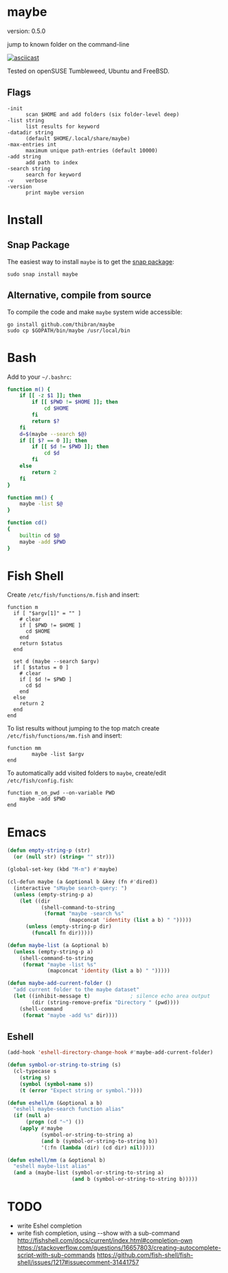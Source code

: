 maybe
=====

version: 0.5.0

jump to known folder on the command-line

[![asciicast](https://asciinema.org/a/dN7G7dd4GHRiCXMS07CR8GlRg.png)](https://asciinema.org/a/dN7G7dd4GHRiCXMS07CR8GlRg)


Tested on openSUSE Tumbleweed, Ubuntu and FreeBSD.


Flags
-----

    -init
          scan $HOME and add folders (six folder-level deep)
    -list string
          list results for keyword
    -datadir string
          (default $HOME/.local/share/maybe)
    -max-entries int
          maximum unique path-entries (default 10000)
    -add string
          add path to index
    -search string
          search for keyword
    -v    verbose
    -version
          print maybe version


Install
=======

Snap Package
------------

The easiest way to install `maybe` is to get the [snap package](https://docs.snapcraft.io/core/install):

    sudo snap install maybe


Alternative, compile from source
--------------------------------

To compile the code and make `maybe` system wide accessible:

    go install github.com/thibran/maybe  
    sudo cp $GOPATH/bin/maybe /usr/local/bin


Bash
====

Add to your `~/.bashrc`:

``` bash
function m() {
    if [[ -z $1 ]]; then
        if [[ $PWD != $HOME ]]; then
            cd $HOME
        fi
        return $?
    fi
    d=$(maybe --search $@)
    if [[ $? == 0 ]]; then
        if [[ $d != $PWD ]]; then
            cd $d
        fi
    else
        return 2
    fi
}

function mm() {
    maybe -list $@
}

function cd()
{
    builtin cd $@
    maybe -add $PWD
}
```


Fish Shell
==========

Create `/etc/fish/functions/m.fish` and insert:

```
function m
  if [ "$argv[1]" = "" ]
    # clear
    if [ $PWD != $HOME ]
      cd $HOME
    end
    return $status
  end

  set d (maybe --search $argv)
  if [ $status = 0 ]
    # clear
    if [ $d != $PWD ]
      cd $d
    end
  else
    return 2
  end
end
```


To list results without jumping to the top match create `/etc/fish/functions/mm.fish` and insert:

```
function mm
        maybe -list $argv
end
```


To automatically add visited folders to `maybe`, create/edit `/etc/fish/config.fish`:

```
function m_on_pwd --on-variable PWD
    maybe -add $PWD
end
```


Emacs
=====

``` lisp
(defun empty-string-p (str)
  (or (null str) (string= "" str)))

(global-set-key (kbd "M-m") #'maybe)

(cl-defun maybe (a &optional b &key (fn #'dired))
  (interactive "sMaybe search-query: ")
  (unless (empty-string-p a)
    (let ((dir
           (shell-command-to-string
            (format "maybe -search %s"
                    (mapconcat 'identity (list a b) " ")))))
      (unless (empty-string-p dir)
        (funcall fn dir)))))

(defun maybe-list (a &optional b)
  (unless (empty-string-p a)
    (shell-command-to-string
     (format "maybe -list %s"
             (mapconcat 'identity (list a b) " ")))))

(defun maybe-add-current-folder ()
  "add current folder to the maybe dataset"
  (let ((inhibit-message t)             ; silence echo area output
        (dir (string-remove-prefix "Directory " (pwd))))
    (shell-command
     (format "maybe -add %s" dir))))
```


Eshell
------

``` lisp
(add-hook 'eshell-directory-change-hook #'maybe-add-current-folder)

(defun symbol-or-string-to-string (s)
  (cl-typecase s
    (string s)
    (symbol (symbol-name s))
    (t (error "Expect string or symbol."))))

(defun eshell/m (&optional a b)
  "eshell maybe-search function alias"
  (if (null a)
      (progn (cd "~") ())
    (apply #'maybe
           (symbol-or-string-to-string a)
           (and b (symbol-or-string-to-string b))
           '(:fn (lambda (dir) (cd dir) nil)))))

(defun eshell/mm (a &optional b)
  "eshell maybe-list alias"
  (and a (maybe-list (symbol-or-string-to-string a)
                     (and b (symbol-or-string-to-string b)))))
```


TODO
====

- write Eshel completion
- write fish completion, using --show with a sub-command
   http://fishshell.com/docs/current/index.html#completion-own
   https://stackoverflow.com/questions/16657803/creating-autocomplete-script-with-sub-commands
   https://github.com/fish-shell/fish-shell/issues/1217#issuecomment-31441757
